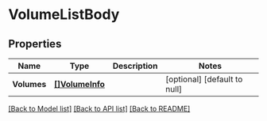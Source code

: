 # VolumeListBody

## Properties
Name | Type | Description | Notes
------------ | ------------- | ------------- | -------------
**Volumes** | [**[]VolumeInfo**](VolumeInfo.md) |  | [optional] [default to null]

[[Back to Model list]](../README.md#documentation-for-models) [[Back to API list]](../README.md#documentation-for-api-endpoints) [[Back to README]](../README.md)

